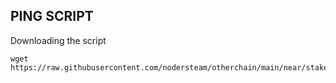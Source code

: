 PING SCRIPT
-------------------------


Downloading the script
```
wget https://raw.githubusercontent.com/nodersteam/otherchain/main/near/stakewar/ping.sh
```
